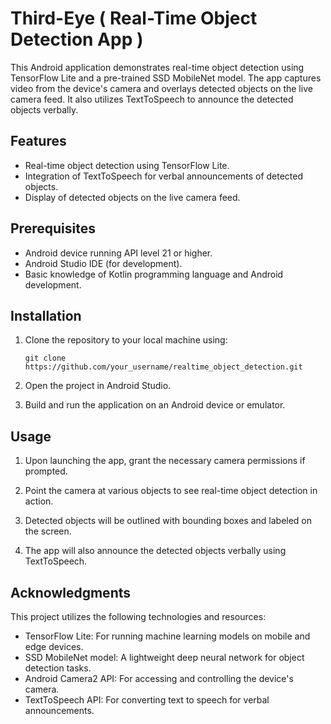 # Third-Eye ( Real-Time Object Detection App )

This Android application demonstrates real-time object detection using TensorFlow Lite and a pre-trained SSD MobileNet model. The app captures video from the device's camera and overlays detected objects on the live camera feed. It also utilizes TextToSpeech to announce the detected objects verbally.

## Features

- Real-time object detection using TensorFlow Lite.
- Integration of TextToSpeech for verbal announcements of detected objects.
- Display of detected objects on the live camera feed.

## Prerequisites

- Android device running API level 21 or higher.
- Android Studio IDE (for development).
- Basic knowledge of Kotlin programming language and Android development.

## Installation

1. Clone the repository to your local machine using:

   ```
   git clone https://github.com/your_username/realtime_object_detection.git
   ```

2. Open the project in Android Studio.

3. Build and run the application on an Android device or emulator.

## Usage

1. Upon launching the app, grant the necessary camera permissions if prompted.

2. Point the camera at various objects to see real-time object detection in action.

3. Detected objects will be outlined with bounding boxes and labeled on the screen.

4. The app will also announce the detected objects verbally using TextToSpeech.

## Acknowledgments

This project utilizes the following technologies and resources:

- TensorFlow Lite: For running machine learning models on mobile and edge devices.
- SSD MobileNet model: A lightweight deep neural network for object detection tasks.
- Android Camera2 API: For accessing and controlling the device's camera.
- TextToSpeech API: For converting text to speech for verbal announcements.
